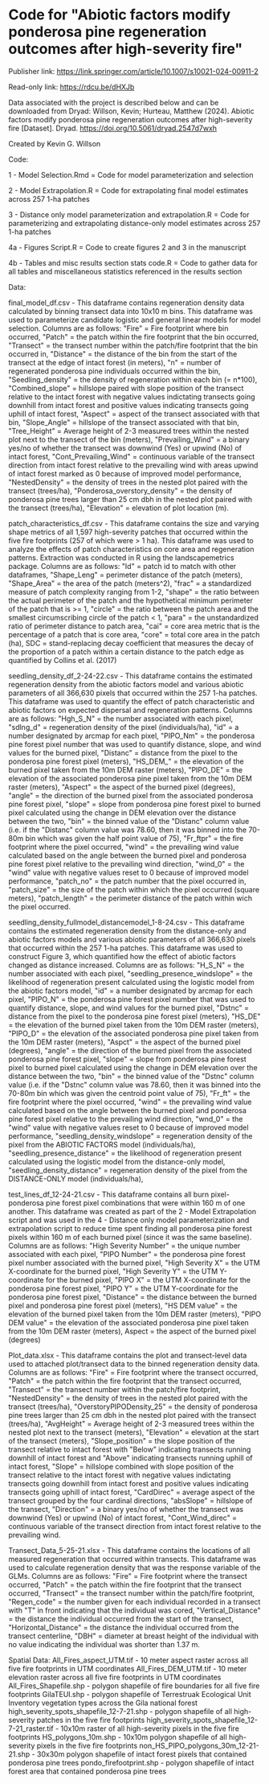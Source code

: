 # Code for "Abiotic factors modify ponderosa pine regeneration outcomes after high-severity fire"

Publisher link: https://link.springer.com/article/10.1007/s10021-024-00911-2

Read-only link: https://rdcu.be/dHXJb

Data associated with the project is described below and can be downloaded from Dryad: Willson, Kevin; Hurteau, Matthew (2024). Abiotic factors modify ponderosa pine regeneration outcomes after high-severity fire [Dataset]. Dryad. https://doi.org/10.5061/dryad.2547d7wxh

Created by Kevin G. Willson

Code:

1 - Model Selection.Rmd = Code for model parameterization and selection

2 - Model Extrapolation.R = Code for extrapolating final model estimates across 257 1-ha patches

3 - Distance only model parameterization and extrapolation.R = Code for parameterizing and extrapolating distance-only model estimates across 257 1-ha patches

4a - Figures Script.R = Code to create figures 2 and 3 in the manuscript

4b - Tables and misc results section stats code.R = Code to gather data for all tables and miscellaneous statistics referenced in the results section 

Data:

final_model_df.csv - This dataframe contains regeneration density data calculated by binning transect data into 10x10 m bins. This dataframe was used to parameterize candidate logistic and general linear models for model selection. Columns are as follows: "Fire" = Fire footprint where bin occurred, "Patch" = the patch within the fire footprint that the bin occurred, "Transect" = the transect number within the patch/fire footprint that the bin occurred in, "Distance" = the distance of the bin from the start of the transect at the edge of intact forest (in meters), "n" = number of regenerated ponderosa pine individuals occurred within the bin, "Seedling_density" = the density of regeneration within each bin (= n*100), "Combined_slope" = hillslope paired with slope position of the transect relative to the intact forest with negative values indictating transects going downhill from intact forest and positive values indicating transects going uphill of intact forest, "Aspect" = aspect of the transect associated with that bin, "Slope_Angle" = hillslope of the transect associated with that bin, "Tree_Height" = Average height of 2-3 measured trees within the nested plot next to the transect of the bin (meters), "Prevailing_Wind" = a binary yes/no of whether the transect was downwind (Yes) or upwind (No) of intact forest, "Cont_Prevailing_Wind" = continuous variable of the transect direction from intact forest relative to the prevailing wind with areas upwind of intact forest marked as 0 because of improved model performance, "NestedDensity" = the density of trees in the nested plot paired with the transect (trees/ha), "Ponderosa_overstory_density" = the density of ponderosa pine trees larger than 25 cm dbh in the nested plot paired with the transect (trees/ha), "Elevation" = elevation of plot location (m). 

patch_characteristics_df.csv - This dataframe contains the size and varying shape metrics of all 1,597 high-severity patches that occurred within the five fire footprints (257 of which were > 1 ha). This dataframe was used to analyze the effects of patch characteristics on core area and regeneration patterns. Extraction was conducted in R using the landscapemetrics package. Columns are as follows: "Id" = patch id to match with other dataframes, "Shape_Leng" = perimeter distance of the patch (meters), "Shape_Area" = the area of the patch (meters^2), "frac" = a standardized measure of patch complexity ranging from 1-2, "shape" = the ratio between the actual perimeter of the patch and the hypothetical minimum perimeter of the patch that is >= 1, "circle" = the ratio between the patch area and the smallest circumscribing circle of the patch < 1, "para" = the unstandardized ratio of perimeter distance to patch area, "cai" = core area metric that is the percentage of a patch that is core area, 
"core" = total core area in the patch (ha), SDC = stand-replacing decay coefficient that measures the decay of the proportion of a patch within a certain distance to the patch edge as quantified by Collins et al. (2017)

seedling_density_df_2-24-22.csv - This dataframe contains the estimated regeneration density from the abiotic factors model and various abiotic parameters of all 366,630 pixels that occurred within the 257 1-ha patches. This dataframe was used to quantify the effect of patch characteristic and abiotic factors on expected dispersal and regeneration patterns. Columns are as follows: "Hgh_S_N" = the number associated with each pixel, "sdlng_d" = regeneration density of the pixel (individuals/ha), "id" = a number designated by arcmap for each pixel, "PIPO_Nm" = the ponderosa pine forest pixel number that was used to quantify distance, slope, and wind values for the burned pixel, "Distanc" = distance from the pixel to the ponderosa pine forest pixel (meters), "HS_DEM_" = the elevation of the burned pixel taken from the 10m DEM raster (meters), "PIPO_DE" = the elevation of the associated ponderosa pine pixel taken from the 10m DEM raster (meters), "Aspect" = the aspect of the burned pixel (degrees), "angle" = the direction of the burned pixel from the associated ponderosa pine forest pixel, "slope" = slope from ponderosa pine forest pixel to burned pixel calculated using the change in DEM elevation over the distance between the two, "bin" = the binned value of the "Distanc" column value (i.e. if the "Distanc" column value was 78.60, then it was binned into the 70-80m bin which was given the half point value of 75), "Fr_ftpr" = the fire footprint where the pixel occurred, "wind" = the prevailing wind value calculated based on the angle between the burned pixel and ponderosa pine forest pixel relative to the prevailing wind direction, "wind_0" = the "wind" value with negative values reset to 0 because of improved model performance, "patch_no" = the patch number that the pixel occurred in, "patch_size" = the size of the patch within which the pixel occurred (square meters), "patch_length" = the perimeter distance of the patch within wich the pixel occurred. 

seedling_density_fullmodel_distancemodel_1-8-24.csv - This dataframe contains the estimated regeneration density from the distance-only and abiotic factors models and various abiotic parameters of all 366,630 pixels that occurred within the 257 1-ha patches. This dataframe was used to construct Figure 3, which quantified how the effect of abiotic factors changed as distance increased. Columns are as follows: "H_S_N" = the number associated with each pixel, "seedling_presence_windslope" = the likelihood of regeneration present calculated using the logistic model from the abiotic factors model, "id" = a number designated by arcmap for each pixel, "PIPO_N" = the ponderosa pine forest pixel number that was used to quantify distance, slope, and wind values for the burned pixel, "Dstnc" = distance from the pixel to the ponderosa pine forest pixel (meters), "HS_DE" = the elevation of the burned pixel taken from the 10m DEM raster (meters), "PIPO_D" = the elevation of the associated ponderosa pine pixel taken from the 10m DEM raster (meters), "Aspct" = the aspect of the burned pixel (degrees), "angle" = the direction of the burned pixel from the associated ponderosa pine forest pixel, "slope" = slope from ponderosa pine forest pixel to burned pixel calculated using the change in DEM elevation over the distance between the two, "bin" = the binned value of the "Dstnc" column value (i.e. if the "Dstnc" column value was 78.60, then it was binned into the 70-80m bin which was given the centroid point value of 75), "Fr_ft" = the fire footprint where the pixel occurred, "wind" = the prevailing wind value calculated based on the angle between the burned pixel and ponderosa pine forest pixel relative to the prevailing wind direction, "wnd_0" = the "wind" value with negative values reset to 0 because of improved model performance, "seedling_density_windslope" = regeneration density of the pixel from the ABIOTIC FACTORS model (individuals/ha), "seedling_presence_distance" = the likelihood of regeneration present calculated using the logistic model from the distance-only model, "seedling_density_distance" = regeneration density of the pixel from the DISTANCE-ONLY model (individuals/ha),       

test_lines_df_12-24-21.csv - This dataframe contains all burn pixel-ponderosa pine forest pixel combinations that were within 160 m of one another. This dataframe was created as part of the 2 - Model Extrapolation script and was used in the 4 - Distance only model parameterization and extrapolation script to reduce time spent finding all ponderosa pine forest pixels within 160 m of each burned pixel (since it was the same baseline). Columns are as follows: "High Severity Number" = the unique number associated with each pixel, "PIPO Number" = the ponderosa pine forest pixel number associated with the burned pixel, "High Severity X" = the UTM X-coordinate for the burned pixel, "High Severity Y" = the UTM Y-coordinate for the burned pixel, "PIPO X" = the UTM X-coordinate for the ponderosa pine forest pixel, "PIPO Y" = the UTM Y-coordinate for the ponderosa pine forest pixel, "Distance" = the distance between the burned pixel and ponderosa pine forest pixel (meters), "HS DEM value" = the elevation of the burned pixel taken from the 10m DEM raster (meters), "PIPO DEM value" = the elevation of the associated ponderosa pine pixel taken from the 10m DEM raster (meters), Aspect = the aspect of the burned pixel (degrees)

Plot_data.xlsx - This dataframe contains the plot and transect-level data used to attached plot/transect data to the binned regeneration density data. Columns are as follows: "Fire" = Fire footprint where the transect occurred, "Patch" = the patch within the fire footprint that the transect occurred, "Transect" = the transect number within the patch/fire footprint, "NestedDensity" = the density of trees in the nested plot paired with the transect (trees/ha), "OverstoryPIPODensity_25" = the density of ponderosa pine trees larger than 25 cm dbh in the nested plot paired with the transect (trees/ha), "AvgHeight" = Average height of 2-3 measured trees within the nested plot next to the transect (meters), "Elevation" = elevation at the start of the transect (meters), "Slope_position" = the slope position of the transect relative to intact forest with "Below" indicating transects running downhill of intact forest and "Above" indicating transects running uphill of intact forest, "Slope" = hillslope combined with slope position of the transect relative to the intact forest with negative values indictating transects going downhill from intact forest and positive values indicating transects going uphill of intact forest, "CardDirec" = average aspect of the transect grouped by the four cardinal directions, "absSlope" = hillslope of the transect, "Direction" = a binary yes/no of whether the transect was downwind (Yes) or upwind (No) of intact forest, "Cont_Wind_direc" = continuous variable of the transect direction from intact forest relative to the prevailing wind.

Transect_Data_5-25-21.xlsx - This dataframe contains the locations of all measured regeneration that occurred within transects. This dataframe was used to calculate regeneration density that was the response variable of the GLMs. Columns are as follows: "Fire" = Fire footprint where the transect occurred, "Patch" = the patch within the fire footprint that the transect occurred, "Transect" = the transect number within the patch/fire footprint, "Regen_code" = the number given for each individual recorded in a transect with "T" in front indicating that the individual was cored, "Vertical_Distance" = the distance the individual occurred from the start of the transect, "Horizontal_Distance" = the distance the individual occurred from the transect centerline, "DBH" = diameter at breast height of the individual with no value indicating the individual was shorter than 1.37 m. 

Spatial Data:
All_Fires_aspect_UTM.tif - 10 meter aspect raster across all five fire footprints in UTM coordinates
All_Fires_DEM_UTM.tif - 10 meter elevation raster across all five fire footprints in UTM coordinates
All_Fires_Shapefile.shp - polygon shapefile of fire boundaries for all five fire footprints
GilaTEUI.shp - polygon shapefile of Terrestruak Ecological Unit Inventory vegetation types across the Gila national forest
high_severity_spots_shapefile_12-7-21.shp - polygon shapefile of all high-severity patches in the five fire footprints
high_severity_spots_shapefile_12-7-21_raster.tif - 10x10m raster of all high-severity pixels in the five fire footprints
HS_polygons_10m.shp - 10x10m polygon shapefile of all high-severity pixels in the five fire footprints
non_HS_PIPO_polygons_30m_12-21-21.shp - 30x30m polygon shapefile of intact forest pixels that contained ponderosa pine trees
pondo_firefootprint.shp - polygon shapefile of intact forest area that contained ponderosa pine trees
